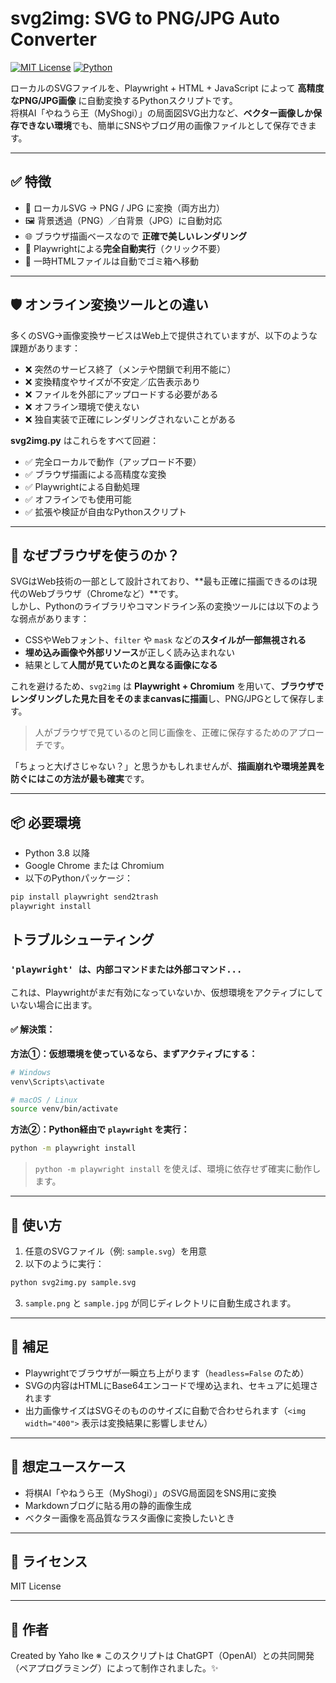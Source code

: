 # svg2img: SVG to PNG/JPG Auto Converter

[![MIT License](https://img.shields.io/badge/license-MIT-blue.svg)](LICENSE)
[![Python](https://img.shields.io/badge/python-3.8%2B-blue.svg)](https://www.python.org/)

ローカルのSVGファイルを、Playwright + HTML + JavaScript によって **高精度なPNG/JPG画像** に自動変換するPythonスクリプトです。  
将棋AI「やねうら王（MyShogi）」の局面図SVG出力など、**ベクター画像しか保存できない環境**でも、簡単にSNSやブログ用の画像ファイルとして保存できます。

---

## ✅ 特徴

- 📁 ローカルSVG → PNG / JPG に変換（両方出力）
- 🖼️ 背景透過（PNG）／白背景（JPG）に自動対応
- 🌐 ブラウザ描画ベースなので **正確で美しいレンダリング**
- 🤖 Playwrightによる**完全自動実行**（クリック不要）
- 🧹 一時HTMLファイルは自動でゴミ箱へ移動

---

## 🛡️ オンライン変換ツールとの違い

多くのSVG→画像変換サービスはWeb上で提供されていますが、以下のような課題があります：

- ❌ 突然のサービス終了（メンテや閉鎖で利用不能に）
- ❌ 変換精度やサイズが不安定／広告表示あり
- ❌ ファイルを外部にアップロードする必要がある
- ❌ オフライン環境で使えない
- ❌ 独自実装で正確にレンダリングされないことがある

**svg2img.py** はこれらをすべて回避：

- ✅ 完全ローカルで動作（アップロード不要）
- ✅ ブラウザ描画による高精度な変換
- ✅ Playwrightによる自動処理
- ✅ オフラインでも使用可能
- ✅ 拡張や検証が自由なPythonスクリプト

---

## 🧠 なぜブラウザを使うのか？

SVGはWeb技術の一部として設計されており、**最も正確に描画できるのは現代のWebブラウザ（Chromeなど）**です。  
しかし、Pythonのライブラリやコマンドライン系の変換ツールには以下のような弱点があります：

- CSSやWebフォント、`filter` や `mask` などの**スタイルが一部無視される**
- **埋め込み画像や外部リソース**が正しく読み込まれない
- 結果として**人間が見ていたのと異なる画像になる**

これを避けるため、`svg2img` は **Playwright + Chromium** を用いて、**ブラウザでレンダリングした見た目をそのままcanvasに描画**し、PNG/JPGとして保存します。

> 人がブラウザで見ているのと同じ画像を、正確に保存するためのアプローチです。

「ちょっと大げさじゃない？」と思うかもしれませんが、**描画崩れや環境差異を防ぐにはこの方法が最も確実**です。

---

## 📦 必要環境

- Python 3.8 以降
- Google Chrome または Chromium
- 以下のPythonパッケージ：

```bash
pip install playwright send2trash
playwright install
```

## トラブルシューティング

### `'playwright' は、内部コマンドまたは外部コマンド...`

これは、Playwrightがまだ有効になっていないか、仮想環境をアクティブにしていない場合に出ます。

#### ✅ 解決策：

**方法①：仮想環境を使っているなら、まずアクティブにする：**

```bash
# Windows
venv\Scripts\activate

# macOS / Linux
source venv/bin/activate
```

**方法②：Python経由で `playwright` を実行：**

```bash
python -m playwright install
```

> `python -m playwright install` を使えば、環境に依存せず確実に動作します。

---

## 🚀 使い方

1. 任意のSVGファイル（例: `sample.svg`）を用意
2. 以下のように実行：

```bash
python svg2img.py sample.svg
```

3. `sample.png` と `sample.jpg` が同じディレクトリに自動生成されます。

---

## 🔧 補足

- Playwrightでブラウザが一瞬立ち上がります（`headless=False` のため）
- SVGの内容はHTMLにBase64エンコードで埋め込まれ、セキュアに処理されます
- 出力画像サイズはSVGそのもののサイズに自動で合わせられます（`<img width="400">` 表示は変換結果に影響しません）

---

## 🧪 想定ユースケース

- 将棋AI「やねうら王（MyShogi）」のSVG局面図をSNS用に変換
- Markdownブログに貼る用の静的画像生成
- ベクター画像を高品質なラスタ画像に変換したいとき

---

## 📄 ライセンス

MIT License

---

## 👤 作者

Created by Yaho Ike
※ このスクリプトは ChatGPT（OpenAI）との共同開発（ペアプログラミング）によって制作されました。✨
